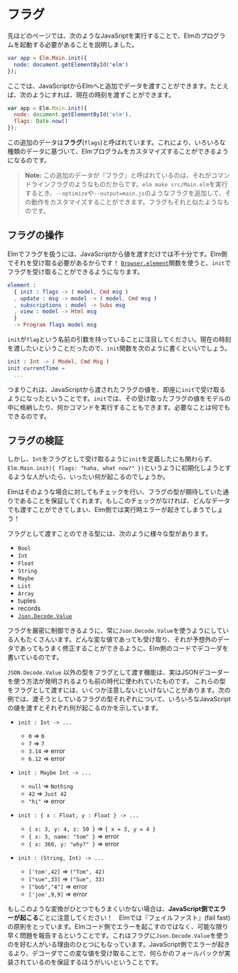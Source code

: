 <!--
# Flags
-->

# フラグ

<!--
The previous page showed the JavaScript needed to start an Elm program:
-->

先ほどのページでは、次のようなJavaSriptを実行することで、Elmのプログラムを起動する必要があることを説明しました。

```elm
var app = Elm.Main.init({
  node: document.getElementById('elm')
});
```
<!--
It is possible to pass in some additional data though. For example, if we wanted to pass in the current time we could say:
-->

ここでは、JavaScriptからElmへと追加でデータを渡すことができます。たとえば、次のようにすれば、現在の時刻を渡すことができます。

```javascript
var app = Elm.Main.init({
  node: document.getElementById('elm'),
  flags: Date.now()
});
```

<!--
We call this additional data `flags`. This allows you to customize the Elm program with all sorts of data!
-->

この追加のデータは**フラグ**(`flags`)と呼ばれています。これにより、いろいろな種類のデータに基づいて、Elmプログラムをカスタマイズすることができるようになるのです。

<!--
> **Note:** This additional data is called “flags” because it is kind of like command line flags. You can call `elm make src/Main.elm`, but you can add some flags like `--optimize` and `--output=main.js` to customize its behavior. Same sort of thing.
-->

> **Note:** この追加のデータが『フラグ』と呼ばれているのは、それがコマンドラインフラグのようなものだからです。`elm make src/Main.elm`を実行するとき、`--optimize`や`--output=main.js`のようなフラグを追加して、その動作をカスタマイズすることができます。フラグもそれと似たようなものです。

<!--
## Handling Flags
-->

## フラグの操作

<!--
Just passing in JavaScript values is not enough. We need to handle them on the Elm side! The [`Browser.element`][element] function provides a way to handle flags with `init`:
-->

Elmでフラグを扱うには、JavaScriptから値を渡すだけでは不十分です。Elm側でそれを受け取る必要があるからです！ [`Browser.element`][element]関数を使うと、`init`でフラグを受け取ることができるようになります。

```elm
element :
  { init : flags -> ( model, Cmd msg )
  , update : msg -> model -> ( model, Cmd msg )
  , subscriptions : model -> Subs msg
  , view : model -> Html msg
  }
  -> Program flags model msg
```

[element]: https://package.elm-lang.org/packages/elm/browser/latest/Browser#element

<!--
Notice that `init` has an argument called `flags`. So assuming we want to pass in the current time, we could write an `init` function like this:
-->


`init`が`flag`という名前の引数を持っていることに注目してください。現在の時刻を渡したいということだったので、`init`関数を次のように書くといいでしょう。


```elm
init : Int -> ( Model, Cmd Msg )
init currentTime =
  ...
```

<!--
This means that Elm code gets immediate access to the flags you pass in from JavaScript. From there, you can put things in your model or run some commands. Whatever you need to do.
-->

つまりこれは、JavaScriptから渡されたフラグの値を、即座に`init`で受け取るようになったということです。`init`では、その受け取ったフラグの値をモデルの中に格納したり、何かコマンドを実行することもできます。必要なことは何でもできるのです。

<!--
## Verifying Flags
-->

## フラグの検証

<!--
But what happens if `init` says it takes an `Int` flag, but someone tries to initialize with `Elm.Main.init({ flags: "haha, what now?" })`?
-->

しかし、`Int`をフラグとして受け取るように`init`を定義したにも関わらず、`Elm.Main.init({ flags: "haha, what now?" })`というように初期化しようとするような人がいたら、いったい何が起こるのでしょうか。

<!--
Elm checks for that sort of thing, making sure the flags are exactly what you expect. Without this check, you could pass in anything, leading to runtime errors in Elm!
-->

Elmはそのような場合に対してもチェックを行い、フラグの型が期待していた通りであることを保証してくれます。もしこのチェックがなければ、どんなデータでも渡すことができてしまい、Elm側では実行時エラーが起きてしまうでしょう！

<!--
There are a bunch of types that can be given as flags:
-->

フラグとして渡すことのできる型には、次のように様々な型があります。

- `Bool`
- `Int`
- `Float`
- `String`
- `Maybe`
- `List`
- `Array`
- tuples
- records
- [`Json.Decode.Value`](https://package.elm-lang.org/packages/elm/json/latest/Json-Decode#Value)

<!--
Many folks always use a `Json.Decode.Value` because it gives them really precise control. They can write a decoder to handle any weird scenarios in Elm code, recovering from unexpected data in a nice way.
-->

フラグを厳密に制御できるように、常に`Json.Decode.Value`を使うようにしている人もたくさんいます。どんな変な値であっても受け取り、それが予想外のデータであってもうまく修正することができるように、Elm側のコードでデコーダを書いているのです。

<!--
The other supported types actually come from before we had figured out a way to do JSON decoders. If you choose to use them, there are some subtleties to be aware of. The following examples show the desired flag type, and then the sub-points show what would happen with a couple different JS values:
-->

`JSON.Decode.Value` 以外の型をフラグとして渡す機能は、実はJSONデコーダーを使う方法が発明されるよりも前の時代に使われていたものです。
これらの型をフラグとして渡すには、いくつか注意しないといけないことがあります。次の例では、渡そうとしているフラグの型それぞれについて、いろいろなJavaScriptの値を渡すとそれぞれ何が起こるのかを示しています。

- `init : Int -> ...`
  - `0` => `0`
  - `7` => `7`
  - `3.14` => error
  - `6.12` => error

- `init : Maybe Int -> ...`
  - `null` => `Nothing`
  - `42` => `Just 42`
  - `"hi"` => error

- `init : { x : Float, y : Float } -> ...`
  - `{ x: 3, y: 4, z: 50 }` => `{ x = 3, y = 4 }`
  - `{ x: 3, name: "tom" }` => error
  - `{ x: 360, y: "why?" }` => error

- `init : (String, Int) -> ...`
  - `['tom',42]` => `("Tom", 42)`
  - `["sue",33]` => `("Sue", 33)`
  - `["bob","4"]` => error
  - `['joe',9,9]` => error

<!--
Note that when one of the conversions goes wrong, **you get an error on the JS side!** We are taking the “fail fast” policy. Rather than the error making its way through Elm code, it is reported as soon as possible. This is another reason why people like to use `Json.Decode.Value` for flags. Instead of getting an error in JS, the weird value goes through a decoder, guaranteeing that you implement some sort of fallback behavior.
-->

もしこのような変換がひとつでもうまくいかない場合は、**JavaScript側でエラーが起こる**ことに注意してください！　Elmでは『フェイルファスト』(fail fast)の原則をとっています。Elmコード側でエラーを起こすのではなく、可能な限り早く問題を報告するということです。これはフラグに`Json.Decode.Value`を使うのを好む人がいる理由のひとつにもなっています。JavaScript側でエラーが起きるより、デコーダでこの変な値を受け取ることで、何らかのフォールバックが実装されているのを保証するほうがいいということです。

